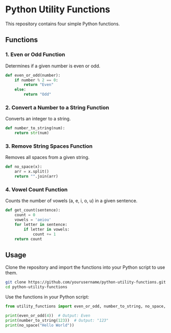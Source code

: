 # Python Utility Functions

This repository contains four simple Python functions.

## Functions

### 1. Even or Odd Function
Determines if a given number is even or odd.

```python
def even_or_odd(number):
    if number % 2 == 0:
        return "Even"
    else:
        return "Odd"
```

### 2. Convert a Number to a String Function
Converts an integer to a string.

```python
def number_to_string(num):
    return str(num)
```

### 3. Remove String Spaces Function
Removes all spaces from a given string.

```python
def no_space(x):
    arr = x.split()
    return "".join(arr)
```

### 4. Vowel Count Function
Counts the number of vowels (a, e, i, o, u) in a given sentence.

```python
def get_count(sentence):
    count = 0
    vowels = 'aeiou'
    for letter in sentence:
        if letter in vowels:
            count += 1
    return count
```

## Usage
Clone the repository and import the functions into your Python script to use them.

```sh
git clone https://github.com/yourusername/python-utility-functions.git
cd python-utility-functions
```

Use the functions in your Python script:

```python
from utility_functions import even_or_odd, number_to_string, no_space, get_count

print(even_or_odd(4))  # Output: Even
print(number_to_string(123))  # Output: "123"
print(no_space("Hello World"))
